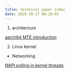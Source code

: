 ```yaml
---
title: technical paper index
date: 2020-10-17 00:18:03
---
```


1. architecture

[aarch64 MTE introduction](https://lwn.net/Articles/834289/)


2. Linux kernel

- Networking

[NAPI polling in kernel threads](https://lwn.net/Articles/833840/)
